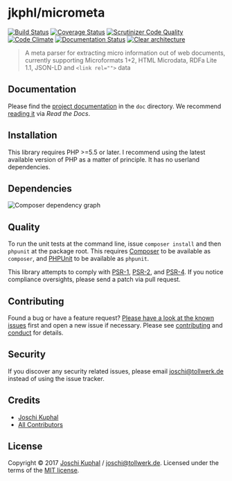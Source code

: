 # jkphl/micrometa

[![Build Status][travis-image]][travis-url] [![Coverage Status][coveralls-image]][coveralls-url] [![Scrutinizer Code Quality][scrutinizer-image]][scrutinizer-url] [![Code Climate][codeclimate-image]][codeclimate-url] [![Documentation Status][readthedocs-image]][readthedocs-url] [![Clear architecture][clear-architecture-image]][clear-architecture-url]

> A meta parser for extracting micro information out of web documents, currently supporting Microformats 1+2, HTML Microdata, RDFa Lite 1.1, JSON-LD and `<link rel="">` data

## Documentation

Please find the [project documentation](doc/index.md) in the `doc` directory. We recommend [reading it](http://jkphl-micrometa.readthedocs.io/) via *Read the Docs*.

## Installation

This library requires PHP >=5.5 or later. I recommend using the latest available version of PHP as a matter of principle. It has no userland dependencies.

## Dependencies

![Composer dependency graph](https://rawgit.com/jkphl/micrometa/master/doc/dependencies.svg)

## Quality

To run the unit tests at the command line, issue `composer install` and then `phpunit` at the package root. This requires [Composer](http://getcomposer.org/) to be available as `composer`, and [PHPUnit](http://phpunit.de/manual/) to be available as `phpunit`.

This library attempts to comply with [PSR-1][], [PSR-2][], and [PSR-4][]. If you notice compliance oversights, please send a patch via pull request.

## Contributing

Found a bug or have a feature request? [Please have a look at the known issues](https://github.com/jkphl/micrometa/issues) first and open a new issue if necessary. Please see [contributing](CONTRIBUTING.md) and [conduct](CONDUCT.md) for details.

## Security

If you discover any security related issues, please email joschi@tollwerk.de instead of using the issue tracker.

## Credits

- [Joschi Kuphal][author-url]
- [All Contributors](../../contributors)

## License

Copyright © 2017 [Joschi Kuphal][author-url] / joschi@tollwerk.de. Licensed under the terms of the [MIT license](LICENSE).


[travis-image]: https://secure.travis-ci.org/jkphl/micrometa.svg
[travis-url]: https://travis-ci.org/jkphl/micrometa
[coveralls-image]: https://coveralls.io/repos/jkphl/micrometa/badge.svg?branch=master&service=github
[coveralls-url]: https://coveralls.io/github/jkphl/micrometa?branch=master
[scrutinizer-image]: https://scrutinizer-ci.com/g/jkphl/micrometa/badges/quality-score.png?b=master
[scrutinizer-url]: https://scrutinizer-ci.com/g/jkphl/micrometa/?branch=master
[codeclimate-image]: https://scrutinizer-ci.com/g/jkphl/micrometa/badges/quality-score.png?b=master
[codeclimate-url]: https://scrutinizer-ci.com/g/jkphl/micrometa/?branch=master
[readthedocs-image]: https://readthedocs.org/projects/jkphl-micrometa/badge/?version=latest
[readthedocs-url]: http://jkphl-micrometa.readthedocs.io/en/latest/?badge=latest
[clear-architecture-image]: https://img.shields.io/badge/Clear%20Architecture-%E2%9C%94-brightgreen.svg
[clear-architecture-url]: https://github.com/jkphl/clear-architecture
[author-url]: https://jkphl.is
[PSR-1]: https://github.com/php-fig/fig-standards/blob/master/accepted/PSR-1-basic-coding-standard.md
[PSR-2]: https://github.com/php-fig/fig-standards/blob/master/accepted/PSR-2-coding-style-guide.md
[PSR-4]: https://github.com/php-fig/fig-standards/blob/master/accepted/PSR-4-autoloader.md
